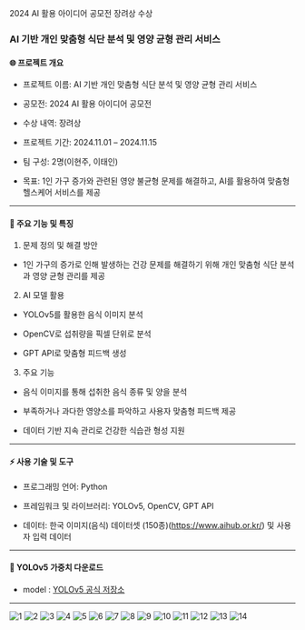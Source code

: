 2024 AI 활용 아이디어 공모전 장려상 수상


### AI 기반 개인 맞춤형 식단 분석 및 영양 균형 관리 서비스

#### 🌐 프로젝트 개요

- 프로젝트 이름: AI 기반 개인 맞춤형 식단 분석 및 영양 균형 관리 서비스

- 공모전: 2024 AI 활용 아이디어 공모전

- 수상 내역: 장려상

- 프로젝트 기간: 2024.11.01 – 2024.11.15

- 팀 구성: 2명(이현주, 이태인)

- 목표: 1인 가구 증가와 관련된 영양 불균형 문제를 해결하고, AI를 활용하여 맞춤형 헬스케어 서비스를 제공

-------
#### 🎯 주요 기능 및 특징

1. 문제 정의 및 해결 방안

- 1인 가구의 증가로 인해 발생하는 건강 문제를 해결하기 위해 개인 맞춤형 식단 분석과 영양 균형 관리를 제공


2. AI 모델 활용

- YOLOv5를 활용한 음식 이미지 분석

- OpenCV로 섭취량을 픽셀 단위로 분석

- GPT API로 맞춤형 피드백 생성


3. 주요 기능

- 음식 이미지를 통해 섭취한 음식 종류 및 양을 분석

- 부족하거나 과다한 영양소를 파악하고 사용자 맞춤형 피드백 제공

- 데이터 기반 지속 관리로 건강한 식습관 형성 지원

------

#### ⚡️ 사용 기술 및 도구

- 프로그래밍 언어: Python

- 프레임워크 및 라이브러리: YOLOv5, OpenCV, GPT API

- 데이터: 한국 이미지(음식) 데이터셋 (150종)(https://www.aihub.or.kr/) 및 사용자 입력 데이터

-------

#### 🔗 YOLOv5 가중치 다운로드
- model : [YOLOv5 공식 저장소](https://github.com/ultralytics/yolov5)

------
![1](https://github.com/user-attachments/assets/deab7727-7be8-4c96-a590-daa84a2f90c7)
![2](https://github.com/user-attachments/assets/0d324fcb-7e6d-4cd9-b760-bb5295d92317)
![3](https://github.com/user-attachments/assets/17550c5a-03cb-419e-84b4-e9b7b214d509)
![4](https://github.com/user-attachments/assets/f680bd5a-b145-448e-83de-52ff9c2917cf)
![5](https://github.com/user-attachments/assets/7d0ef326-152e-4817-80f2-043936709114)
![6](https://github.com/user-attachments/assets/6372b2b8-54f1-4cf6-832d-133782893f35)
![7](https://github.com/user-attachments/assets/e242e509-bec8-488f-b8f5-40b27c767a48)
![8](https://github.com/user-attachments/assets/71fcddd9-189a-4111-94e1-53df5a569297)
![9](https://github.com/user-attachments/assets/6928cf8a-3490-4636-812d-b149241328c8)
![10](https://github.com/user-attachments/assets/a54fc06f-ae1c-48da-a617-60c2dee1a931)
![11](https://github.com/user-attachments/assets/d878c095-bcf1-4a85-8791-ab4bd58d6754)
![12](https://github.com/user-attachments/assets/ee0d67ee-6b3e-481f-9dca-2368f6aaad98)
![13](https://github.com/user-attachments/assets/a3ee8f59-5ca9-4731-88f0-379532c0bd80)
![14](https://github.com/user-attachments/assets/d86d2fed-59ff-4736-8e4c-8e2c7200f211)

